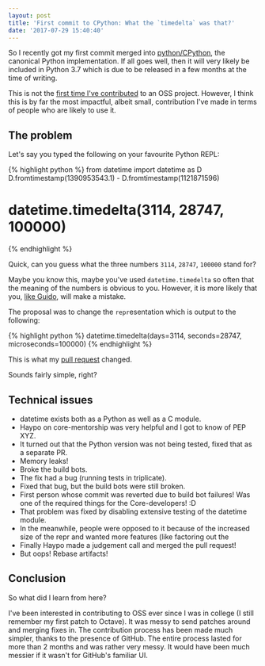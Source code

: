```yaml
---
layout: post
title: 'First commit to CPython: What the `timedelta` was that?'
date: '2017-07-29 15:40:40'
---
```


So I recently got my first commit merged into <span class="devicons devicons-github_badge"></span>[python/CPython](https://github.com/python/cpython), the canonical Python implementation. If all goes well, then it will very likely be included in Python 3.7 which is due to be released in a few months at the time of writing. 

This is not the [first time I've contributed](https://github.com/search?utf8=%E2%9C%93&q=is%3Apr+author%3Amusically-ut&type=) to an OSS project. However, I think this is by far the most impactful, albeit small, contribution I've made in terms of people who are likely to use it.

## The problem

Let's say you typed the following on your favourite Python REPL:

{% highlight python %}
from datetime import datetime as D
D.fromtimestamp(1390953543.1) - D.fromtimestamp(1121871596)
# datetime.timedelta(3114, 28747, 100000)
{% endhighlight %}

Quick, can you guess what the three numbers `3114`, `28747`, `100000` stand for?

Maybe you know this, maybe you've used `datetime.timedelta` so often that the meaning of the numbers is obvious to you.
However, it is more likely that you, [like Guido](https://marc.info/?l=python-dev&m=145066335824146&w=2), will make a mistake.

The proposal was to change the `repr`esentation which is output to the following:

{% highlight python %}
datetime.timedelta(days=3114, seconds=28747, microseconds=100000)
{% endhighlight %}

This is what my [pull request](https://github.com/python/cpython/pull/1493) changed.

Sounds fairly simple, right?

## Technical issues

 - datetime exists both as a Python as well as a C module.
 - Haypo on core-mentorship was very helpful and I got to know of PEP XYZ.
 - It turned out that the Python version was not being tested, fixed that as a separate PR.
 - Memory leaks!
 - Broke the build bots.
 - The fix had a bug (running tests in triplicate).
 - Fixed that bug, but the build bots were still broken.
 - First person whose commit was reverted due to build bot failures! Was one of the required things for the Core-developers! :D
 - That problem was fixed by disabling extensive testing of the datetime module.
 - In the meanwhile, people were opposed to it because of the increased size of the repr and wanted more features (like factoring out the 
 - Finally Haypo made a judgement call and merged the pull request!
 - But oops! Rebase artifacts!

## Conclusion

So what did I learn from here?

I've been interested in contributing to OSS ever since I was in college (I still remember my first patch to Octave). It was messy to send patches around and merging fixes in. 
The contribution process has been made much simpler, thanks to the presence of GitHub. 
The entire process lasted for more than 2 months and was rather very messy. 
It would have been much messier if it wasn't for GitHub's familiar UI.
